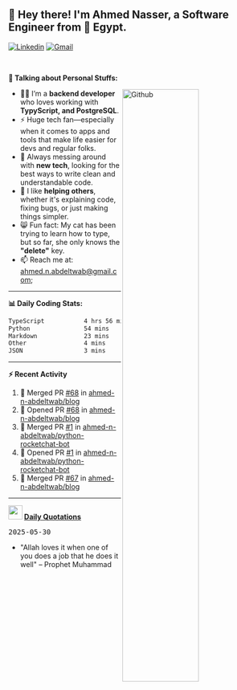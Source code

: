 <!-- Your title -->
## 👋 Hey there! I'm Ahmed Nasser, a Software Engineer from 🚀 Egypt.
<!-- Your badges
You can use the website to generate badges: https://shields.io/
-->

[![Linkedin](https://img.shields.io/badge/-LinkedIn-blue?style=flat&logo=Linkedin&logoColor=white)](https://www.linkedin.com/in/ahmed-n-abdeltwab/)
[![Gmail](https://img.shields.io/badge/-Gmail-c14438?style=flat&logo=Gmail&logoColor=white)](mailto:ahmed.n.abdeltwab+githubProfile1@gmail.com)

&nbsp;

<!-- Talking about you -->
**🚀 Talking about Personal Stuffs:**

<!-- Any image aligned to the right. Beware the width -->
<img width="55%" align="right" alt="Github" src="https://raw.githubusercontent.com/onimur/.github/master/.resources/git-header.svg" />

- 👨‍💻 I’m a **backend developer** who loves working with **TypyScript, and PostgreSQL**.  
- ⚡ Huge tech fan—especially when it comes to apps and tools that make life easier for devs and regular folks.  
- 🌱 Always messing around with **new tech**, looking for the best ways to write clean and understandable code.  
- 🤝 I like **helping others**, whether it's explaining code, fixing bugs, or just making things simpler.  
- 😸 Fun fact: My cat has been trying to learn how to type, but so far, she only knows the **"delete"** key.  
- 📫 Reach me at: [ahmed.n.abdeltwab@gmail.com](mailto:ahmed.n.abdeltwab+githubProfile2@gmail.com);

---

**📊 Daily Coding Stats:**
<!--START_SECTION:waka-->

```txt
TypeScript           4 hrs 56 mins   ███████████████████░░░░░░   76.33 %
Python               54 mins         ███▓░░░░░░░░░░░░░░░░░░░░░   14.12 %
Markdown             23 mins         █▓░░░░░░░░░░░░░░░░░░░░░░░   06.06 %
Other                4 mins          ▒░░░░░░░░░░░░░░░░░░░░░░░░   01.08 %
JSON                 3 mins          ▒░░░░░░░░░░░░░░░░░░░░░░░░   00.85 %
```

<!--END_SECTION:waka-->

---

**:zap: Recent Activity**

<!--START_SECTION:activity-->
1. 🎉 Merged PR [#68](https://github.com/ahmed-n-abdeltwab/blog/pull/68) in [ahmed-n-abdeltwab/blog](https://github.com/ahmed-n-abdeltwab/blog)
2. 💪 Opened PR [#68](https://github.com/ahmed-n-abdeltwab/blog/pull/68) in [ahmed-n-abdeltwab/blog](https://github.com/ahmed-n-abdeltwab/blog)
3. 🎉 Merged PR [#1](https://github.com/ahmed-n-abdeltwab/python-rocketchat-bot/pull/1) in [ahmed-n-abdeltwab/python-rocketchat-bot](https://github.com/ahmed-n-abdeltwab/python-rocketchat-bot)
4. 💪 Opened PR [#1](https://github.com/ahmed-n-abdeltwab/python-rocketchat-bot/pull/1) in [ahmed-n-abdeltwab/python-rocketchat-bot](https://github.com/ahmed-n-abdeltwab/python-rocketchat-bot)
5. 🎉 Merged PR [#67](https://github.com/ahmed-n-abdeltwab/blog/pull/67) in [ahmed-n-abdeltwab/blog](https://github.com/ahmed-n-abdeltwab/blog)
<!--END_SECTION:activity-->



---

**<img src="https://emojis.slackmojis.com/emojis/images/1621024394/39092/cat-roll.gif?1621024394" width="28" /> <a href="https://github.com/ahmed-n-abdeltwab/ahmed-n-abdeltwab/blob/master/quotations.md"> Daily Quotations</a>**



<kbd>2025-05-30</kbd>

- "Allah loves it when one of you does a job that he does it well" – Prophet Muhammad

<!-- Randomly taken from quotations.md -->
